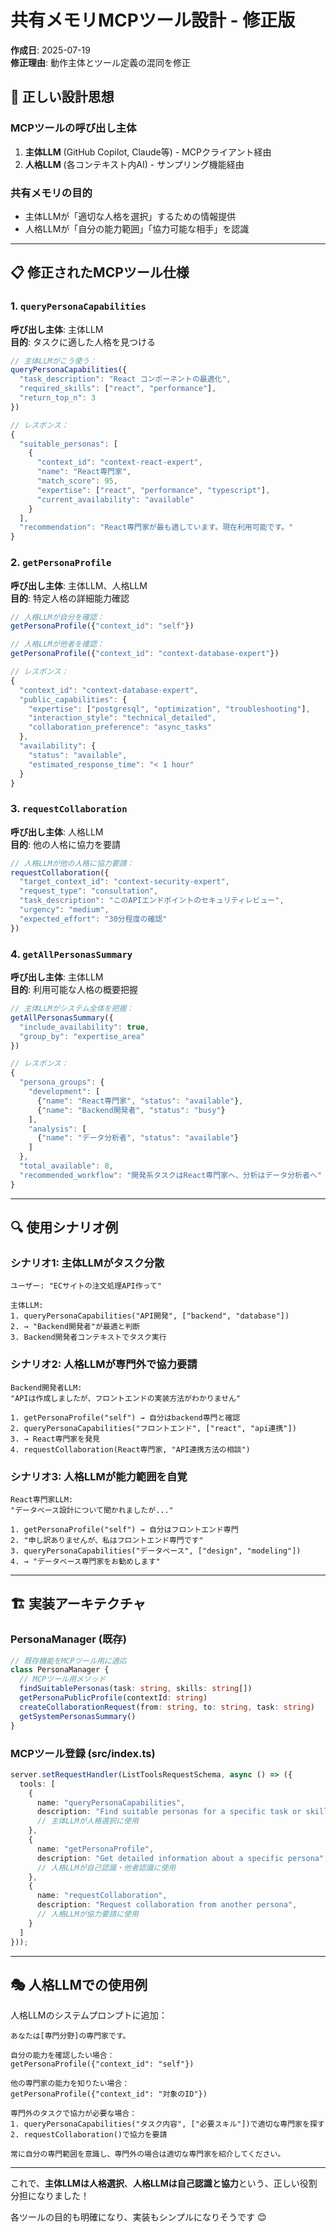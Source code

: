 # 共有メモリMCPツール設計 - 修正版

**作成日**: 2025-07-19  
**修正理由**: 動作主体とツール定義の混同を修正

## 🎯 正しい設計思想

### MCPツールの呼び出し主体
1. **主体LLM** (GitHub Copilot, Claude等) - MCPクライアント経由
2. **人格LLM** (各コンテキスト内AI) - サンプリング機能経由

### 共有メモリの目的
- 主体LLMが「適切な人格を選択」するための情報提供
- 人格LLMが「自分の能力範囲」「協力可能な相手」を認識

---

## 📋 修正されたMCPツール仕様

### 1. `queryPersonaCapabilities` 
**呼び出し主体**: 主体LLM  
**目的**: タスクに適した人格を見つける

```typescript
// 主体LLMがこう使う：
queryPersonaCapabilities({
  "task_description": "React コンポーネントの最適化",
  "required_skills": ["react", "performance"],
  "return_top_n": 3
})

// レスポンス：
{
  "suitable_personas": [
    {
      "context_id": "context-react-expert",
      "name": "React専門家", 
      "match_score": 95,
      "expertise": ["react", "performance", "typescript"],
      "current_availability": "available"
    }
  ],
  "recommendation": "React専門家が最も適しています。現在利用可能です。"
}
```

### 2. `getPersonaProfile`
**呼び出し主体**: 主体LLM、人格LLM  
**目的**: 特定人格の詳細能力確認

```typescript
// 人格LLMが自分を確認：
getPersonaProfile({"context_id": "self"})

// 人格LLMが他者を確認：  
getPersonaProfile({"context_id": "context-database-expert"})

// レスポンス：
{
  "context_id": "context-database-expert",
  "public_capabilities": {
    "expertise": ["postgresql", "optimization", "troubleshooting"],
    "interaction_style": "technical_detailed",
    "collaboration_preference": "async_tasks"
  },
  "availability": {
    "status": "available",
    "estimated_response_time": "< 1 hour"
  }
}
```

### 3. `requestCollaboration`
**呼び出し主体**: 人格LLM  
**目的**: 他の人格に協力を要請

```typescript
// 人格LLMが他の人格に協力要請：
requestCollaboration({
  "target_context_id": "context-security-expert",
  "request_type": "consultation", 
  "task_description": "このAPIエンドポイントのセキュリティレビュー",
  "urgency": "medium",
  "expected_effort": "30分程度の確認"
})
```

### 4. `getAllPersonasSummary`
**呼び出し主体**: 主体LLM  
**目的**: 利用可能な人格の概要把握

```typescript
// 主体LLMがシステム全体を把握：
getAllPersonasSummary({
  "include_availability": true,
  "group_by": "expertise_area"
})

// レスポンス：
{
  "persona_groups": {
    "development": [
      {"name": "React専門家", "status": "available"},
      {"name": "Backend開発者", "status": "busy"}
    ],
    "analysis": [
      {"name": "データ分析者", "status": "available"}
    ]
  },
  "total_available": 8,
  "recommended_workflow": "開発系タスクはReact専門家へ、分析はデータ分析者へ"
}
```

---

## 🔍 使用シナリオ例

### シナリオ1: 主体LLMがタスク分散
```
ユーザー: "ECサイトの注文処理API作って"

主体LLM: 
1. queryPersonaCapabilities("API開発", ["backend", "database"])
2. → "Backend開発者"が最適と判断
3. Backend開発者コンテキストでタスク実行
```

### シナリオ2: 人格LLMが専門外で協力要請
```
Backend開発者LLM:
"APIは作成しましたが、フロントエンドの実装方法がわかりません"

1. getPersonaProfile("self") → 自分はbackend専門と確認
2. queryPersonaCapabilities("フロントエンド", ["react", "api連携"])
3. → React専門家を発見
4. requestCollaboration(React専門家, "API連携方法の相談")
```

### シナリオ3: 人格LLMが能力範囲を自覚
```
React専門家LLM:
"データベース設計について聞かれましたが..."

1. getPersonaProfile("self") → 自分はフロントエンド専門
2. "申し訳ありませんが、私はフロントエンド専門です"
3. queryPersonaCapabilities("データベース", ["design", "modeling"])
4. → "データベース専門家をお勧めします"
```

---

## 🏗️ 実装アーキテクチャ

### PersonaManager (既存) 
```typescript
// 既存機能をMCPツール用に適応
class PersonaManager {
  // MCPツール用メソッド
  findSuitablePersonas(task: string, skills: string[])
  getPersonaPublicProfile(contextId: string)
  createCollaborationRequest(from: string, to: string, task: string)
  getSystemPersonasSummary()
}
```

### MCPツール登録 (src/index.ts)
```typescript
server.setRequestHandler(ListToolsRequestSchema, async () => ({
  tools: [
    {
      name: "queryPersonaCapabilities",
      description: "Find suitable personas for a specific task or skill requirement",
      // 主体LLMが人格選択に使用
    },
    {
      name: "getPersonaProfile", 
      description: "Get detailed information about a specific persona",
      // 人格LLMが自己認識・他者認識に使用
    },
    {
      name: "requestCollaboration",
      description: "Request collaboration from another persona",
      // 人格LLMが協力要請に使用
    }
  ]
}));
```

---

## 🎭 人格LLMでの使用例

人格LLMのシステムプロンプトに追加：

```
あなたは[専門分野]の専門家です。

自分の能力を確認したい場合：
getPersonaProfile({"context_id": "self"})

他の専門家の能力を知りたい場合：
getPersonaProfile({"context_id": "対象のID"})

専門外のタスクで協力が必要な場合：
1. queryPersonaCapabilities("タスク内容", ["必要スキル"])で適切な専門家を探す
2. requestCollaboration()で協力を要請

常に自分の専門範囲を意識し、専門外の場合は適切な専門家を紹介してください。
```

---

これで、**主体LLMは人格選択**、**人格LLMは自己認識と協力**という、正しい役割分担になりました！

各ツールの目的も明確になり、実装もシンプルになりそうです 😊

